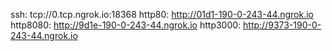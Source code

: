ssh: tcp://0.tcp.ngrok.io:18368 
http80: http://01d1-190-0-243-44.ngrok.io 
http8080: http://9d1e-190-0-243-44.ngrok.io 
http3000: http://9373-190-0-243-44.ngrok.io 
